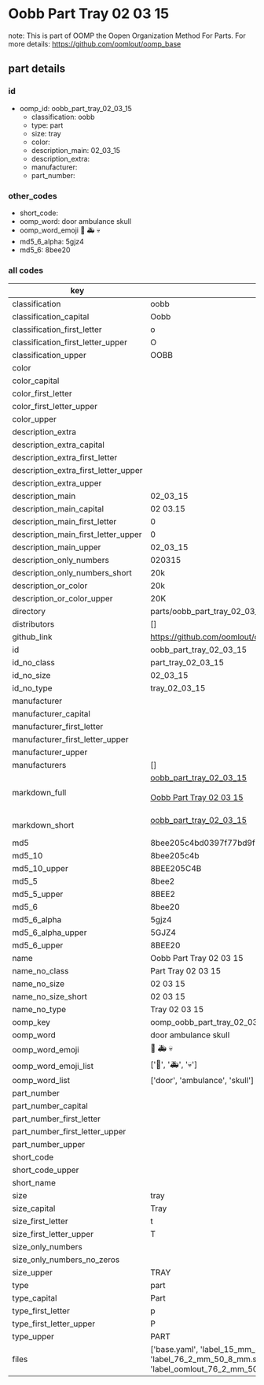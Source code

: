 # Oobb Part Tray 02 03 15  

note: This is part of OOMP the Oopen Organization Method For Parts. For more details: https://github.com/oomlout/oomp_base

##  part details





### id
* oomp_id: oobb_part_tray_02_03_15
  * classification: oobb
  * type: part
  * size: tray
  * color: 
  * description_main: 02_03_15
  * description_extra: 
  * manufacturer: 
  * part_number: 

### other_codes
* short_code: 
* oomp_word: door ambulance skull
* oomp_word_emoji :door: :ambulance: :skull:
* md5_6_alpha: 5gjz4
* md5_6: 8bee20

### all codes 
| key | value |  
| --- | --- |  
| classification | oobb |  
| classification_capital | Oobb |  
| classification_first_letter | o |  
| classification_first_letter_upper | O |  
| classification_upper | OOBB |  
| color |  |  
| color_capital |  |  
| color_first_letter |  |  
| color_first_letter_upper |  |  
| color_upper |  |  
| description_extra |  |  
| description_extra_capital |  |  
| description_extra_first_letter |  |  
| description_extra_first_letter_upper |  |  
| description_extra_upper |  |  
| description_main | 02_03_15 |  
| description_main_capital | 02 03.15 |  
| description_main_first_letter | 0 |  
| description_main_first_letter_upper | 0 |  
| description_main_upper | 02_03_15 |  
| description_only_numbers | 020315 |  
| description_only_numbers_short | 20k |  
| description_or_color | 20k |  
| description_or_color_upper | 20K |  
| directory | parts/oobb_part_tray_02_03_15 |  
| distributors | [] |  
| github_link | https://github.com/oomlout/oomlout_oomp_part_src/tree/main/parts/oobb_part_tray_02_03_15/working |  
| id | oobb_part_tray_02_03_15 |  
| id_no_class | part_tray_02_03_15 |  
| id_no_size | 02_03_15 |  
| id_no_type | tray_02_03_15 |  
| manufacturer |  |  
| manufacturer_capital |  |  
| manufacturer_first_letter |  |  
| manufacturer_first_letter_upper |  |  
| manufacturer_upper |  |  
| manufacturers | [] |  
| markdown_full | [oobb_part_tray_02_03_15](https://github.com/oomlout/oomlout_oomp_part_src/tree/main/parts/oobb_part_tray_02_03_15/working)<br>[](https://github.com/oomlout/oomlout_oomp_part_src/tree/main/parts/oobb_part_tray_02_03_15/working)<br>[Oobb Part Tray 02 03 15](https://github.com/oomlout/oomlout_oomp_part_src/tree/main/parts/oobb_part_tray_02_03_15/working)<br><br> |  
| markdown_short | [oobb_part_tray_02_03_15](https://github.com/oomlout/oomlout_oomp_part_src/tree/main/parts/oobb_part_tray_02_03_15/working)<br><br> |  
| md5 | 8bee205c4bd0397f77bd9f74fb3952de |  
| md5_10 | 8bee205c4b |  
| md5_10_upper | 8BEE205C4B |  
| md5_5 | 8bee2 |  
| md5_5_upper | 8BEE2 |  
| md5_6 | 8bee20 |  
| md5_6_alpha | 5gjz4 |  
| md5_6_alpha_upper | 5GJZ4 |  
| md5_6_upper | 8BEE20 |  
| name | Oobb Part Tray 02 03 15 |  
| name_no_class | Part Tray 02 03 15 |  
| name_no_size | 02 03 15 |  
| name_no_size_short | 02 03 15 |  
| name_no_type | Tray 02 03 15 |  
| oomp_key | oomp_oobb_part_tray_02_03_15 |  
| oomp_word | door ambulance skull |  
| oomp_word_emoji | :door: :ambulance: :skull: |  
| oomp_word_emoji_list | [':door:', ':ambulance:', ':skull:'] |  
| oomp_word_list | ['door', 'ambulance', 'skull'] |  
| part_number |  |  
| part_number_capital |  |  
| part_number_first_letter |  |  
| part_number_first_letter_upper |  |  
| part_number_upper |  |  
| short_code |  |  
| short_code_upper |  |  
| short_name |  |  
| size | tray |  
| size_capital | Tray |  
| size_first_letter | t |  
| size_first_letter_upper | T |  
| size_only_numbers |  |  
| size_only_numbers_no_zeros |  |  
| size_upper | TRAY |  
| type | part |  
| type_capital | Part |  
| type_first_letter | p |  
| type_first_letter_upper | P |  
| type_upper | PART |  
| files | ['base.yaml', 'label_15_mm_30_mm.pdf', 'label_15_mm_30_mm.svg', 'label_76_2_mm_50_8_mm.pdf', 'label_76_2_mm_50_8_mm.svg', 'label_oomlout_76_2_mm_50_8_mm.pdf', 'label_oomlout_76_2_mm_50_8_mm.svg', 'readme.md', 'working.json', 'working.yaml'] |  
